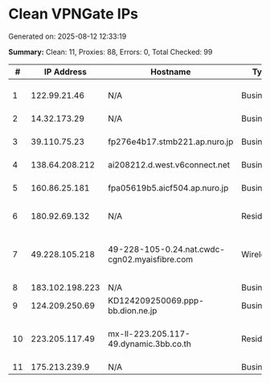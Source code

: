 # Clean VPNGate IPs
Generated on: 2025-08-12 12:33:19

**Summary:** Clean: 11, Proxies: 88, Errors: 0, Total Checked: 99

| # | IP Address | Hostname | Type | Country | Provider |
|---|------------|----------|------|---------|----------|
| 1 | 122.99.21.46 | N/A | Business | TW | Hoshin Multimedia Center Inc. |
| 2 | 14.32.173.29 | N/A | Business | KR | Korea Telecom |
| 3 | 39.110.75.23 | fp276e4b17.stmb221.ap.nuro.jp | Business | JP | Sony Network Communications Inc. |
| 4 | 138.64.208.212 | ai208212.d.west.v6connect.net | Business | JP | Asahi Net |
| 5 | 160.86.25.181 | fpa05619b5.aicf504.ap.nuro.jp | Business | JP | Sony Network Communications Inc. |
| 6 | 180.92.69.132 | N/A | Residential | KR | LG HelloVision Corp. |
| 7 | 49.228.105.218 | 49-228-105-0.24.nat.cwdc-cgn02.myaisfibre.com | Wireless | TH | ADVANCED WIRELESS NETWORK COMPANY LIMITED |
| 8 | 183.102.198.223 | N/A | Business | KR | Korea Telecom |
| 9 | 124.209.250.69 | KD124209250069.ppp-bb.dion.ne.jp | Business | JP | KDDI CORPORATION |
| 10 | 223.205.117.49 | mx-ll-223.205.117-49.dynamic.3bb.co.th | Residential | TH | Triple T Broadband Public Company Limited |
| 11 | 175.213.239.9 | N/A | Business | KR | Korea Telecom |
